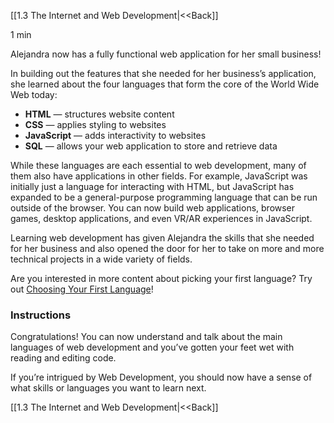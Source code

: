 [[1.3 The Internet and Web Development|<<Back]]

1 min

Alejandra now has a fully functional web application for her small business!

In building out the features that she needed for her business’s application, she learned about the four languages that form the core of the World Wide Web today:

- **HTML** — structures website content
- **CSS** — applies styling to websites
- **JavaScript** — adds interactivity to websites
- **SQL** — allows your web application to store and retrieve data

While these languages are each essential to web development, many of them also have applications in other fields. For example, JavaScript was initially just a language for interacting with HTML, but JavaScript has expanded to be a general-purpose programming language that can be run outside of the browser. You can now build web applications, browser games, desktop applications, and even VR/AR experiences in JavaScript.

Learning web development has given Alejandra the skills that she needed for her business and also opened the door for her to take on more and more technical projects in a wide variety of fields.

Are you interested in more content about picking your first language? Try out [Choosing Your First Language](https://www.codecademy.com/learn/choosing-a-programming-language-track)!

### Instructions

Congratulations! You can now understand and talk about the main languages of web development and you’ve gotten your feet wet with reading and editing code.

If you’re intrigued by Web Development, you should now have a sense of what skills or languages you want to learn next.


[[1.3 The Internet and Web Development|<<Back]]